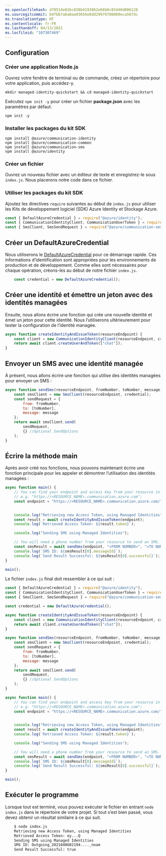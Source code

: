 ```yaml
---
ms.openlocfilehash: d70514e81bc838b4193862e66b0c03440d006128
ms.sourcegitcommit: b4fbb7a6a0aa93656e8dd29979786069eca567dc
ms.translationtype: HT
ms.contentlocale: fr-FR
ms.lasthandoff: 04/13/2021
ms.locfileid: "107307469"
---
```

## <a name="setting-up"></a>Configuration

### <a name="create-a-new-nodejs-application"></a>Créer une application Node.js

Ouvrez votre fenêtre de terminal ou de commande, créez un répertoire pour votre application, puis accédez-y.

```console
mkdir managed-identity-quickstart && cd managed-identity-quickstart
```

Exécutez `npm init -y` pour créer un fichier **package.json** avec les paramètres par défaut.

```console
npm init -y
```

### <a name="install-the-sdk-packages"></a>Installer les packages du kit SDK

```console
npm install @azure/communication-identity
npm install @azure/communication-common
npm install @azure/communication-sms
npm install @azure/identity
```

### <a name="create-a-new-file"></a>Créer un fichier

Ouvrez un nouveau fichier avec un éditeur de texte et enregistrez-le sous `index.js`. Nous placerons notre code dans ce fichier.

### <a name="use-the-sdk-packages"></a>Utiliser les packages du kit SDK

Ajoutez les directives `require` suivantes au début de `index.js` pour utiliser les Kits de développement logiciel (SDK) Azure Identity et Stockage Azure.

```JavaScript
const { DefaultAzureCredential } = require("@azure/identity");
const { CommunicationIdentityClient, CommunicationUserToken } = require("@azure/communication-identity");
const { SmsClient, SmsSendRequest } = require("@azure/communication-sms");
```
## <a name="create-a-defaultazurecredential"></a>Créer un DefaultAzureCredential

Nous utiliserons le [DefaultAzureCredential](/javascript/api/@azure/identity/defaultazurecredential) pour ce démarrage rapide. Ces informations d’identification sont appropriées pour les environnements de production et de développement. Comme elles sont nécessaires pour chaque opération, créons-les au début de notre fichier `index.js`. 

```JavaScript
    const credential = new DefaultAzureCredential();
```

## <a name="create-an-identity-and-issue-a-token-with-managed-identities"></a>Créer une identité et émettre un jeton avec des identités managées

Ensuite, nous allons écrire une fonction qui crée une nouvelle identité et émet un jeton pour cette identité. Nous l’utiliserons ultérieurement pour tester la configuration de l’identité managée.

```JavaScript
async function createIdentityAndIssueToken(resourceEndpoint) {
    const client = new CommunicationIdentityClient(resourceEndpoint, credential);
    return await client.createUserAndToken(["chat"]);
}
```

## <a name="send-an-sms-with-managed-identity"></a>Envoyer un SMS avec une identité managée

À présent, nous allons écrire une fonction qui utilise des identités managées pour envoyer un SMS :

```JavaScript
async function sendSms(resourceEndpoint, fromNumber, toNumber, message) {
    const smsClient = new SmsClient(resourceEndpoint, credential);
    const sendRequest = {
        from: fromNumber,
        to: [toNumber],
        message: message
    };
    return await smsClient.send(
        sendRequest,
        {} //Optional SendOptions
    );
}
```

## <a name="write-the-main-method"></a>Écrire la méthode main

Après avoir créé nos fonctions, nous pouvons maintenant écrire une fonction principale pour les appeler et démontrer l’utilisation des identités managées :
```JavaScript
async function main() {
    // You can find your endpoint and access key from your resource in the Azure portal
    // e.g. "https://<RESOURCE_NAME>.communication.azure.com";
    const endpoint = "https://<RESOURCE_NAME>.communication.azure.com/"

    
    console.log("Retrieving new Access Token, using Managed Identities");
    const result = await createIdentityAndIssueToken(endpoint);
    console.log(`Retrieved Access Token: ${result.token}`);

    console.log("Sending SMS using Managed Identities");

    // You will need a phone number from your resource to send an SMS.
    const smsResult = await sendSms(endpoint, "<FROM NUMBER>", "<TO NUMBER>", "Hello from Managed Identities");
    console.log(`SMS ID: ${smsResult[0].messageId}`);
    console.log(`Send Result Successful: ${smsResult[0].successful}`);
}

main();
```

Le fichier `index.js` final doit ressembler à ce qui suit :
```JavaScript
const { DefaultAzureCredential } = require("@azure/identity");
const { CommunicationIdentityClient, CommunicationUserToken } = require("@azure/communication-identity");
const { SmsClient, SmsSendRequest } = require("@azure/communication-sms");

const credential = new DefaultAzureCredential();

async function createIdentityAndIssueToken(resourceEndpoint) {
    const client = new CommunicationIdentityClient(resourceEndpoint, credential);
    return await client.createUserAndToken(["chat"]);
}

async function sendSms(resourceEndpoint, fromNumber, toNumber, message) {
    const smsClient = new SmsClient(resourceEndpoint, credential);
    const sendRequest = {
        from: fromNumber,
        to: [toNumber],
        message: message
    };
    return await smsClient.send(
        sendRequest,
        {} //Optional SendOptions
    );
}

async function main() {
    // You can find your endpoint and access key from your resource in the Azure portal
    // e.g. "https://<RESOURCE_NAME>.communication.azure.com";
    const endpoint = "https://<RESOURCE_NAME>.communication.azure.com/"

    
    console.log("Retrieving new Access Token, using Managed Identities");
    const result = await createIdentityAndIssueToken(endpoint);
    console.log(`Retrieved Access Token: ${result.token}`);

    console.log("Sending SMS using Managed Identities");

    // You will need a phone number from your resource to send an SMS.
    const smsResult = await sendSms(endpoint, "<FROM NUMBER>", "<TO NUMBER>", "Hello from Managed Identities");
    console.log(`SMS ID: ${smsResult[0].messageId}`);
    console.log(`Send Result Successful: ${smsResult[0].successful}`);
}

main();
```

## <a name="run-the-program"></a>Exécuter le programme

Lorsque tout est terminé, vous pouvez exécuter le fichier en entrant `node index.js` dans le répertoire de votre projet. Si tout s’est bien passé, vous devez obtenir un résultat similaire à ce qui suit.

```Bash
    $ node index.js
    Retrieving new Access Token, using Managed Identities
    Retrieved Access Token: ey...Q
    Sending SMS using Managed Identities
    SMS ID: Outgoing_2021040602194...._noam
    Send Result Successful: true
```
